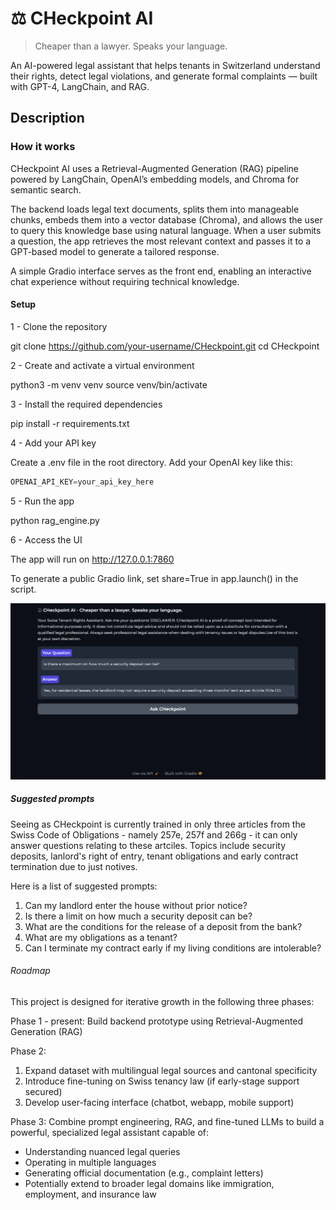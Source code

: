 # ⚖️ CHeckpoint AI
> Cheaper than a lawyer. Speaks your language.

An AI-powered legal assistant that helps tenants in Switzerland understand their rights, detect legal violations, and generate formal complaints — built with GPT-4, LangChain, and RAG.

## Description 

### How it works

CHeckpoint AI uses a Retrieval-Augmented Generation (RAG) pipeline powered by LangChain, OpenAI’s embedding models, and Chroma for semantic search.

The backend loads legal text documents, splits them into manageable chunks, embeds them into a vector database (Chroma), and allows the user to query this knowledge base using natural language. When a user submits a question, the app retrieves the most relevant context and passes it to a GPT-based model to generate a tailored response.

A simple Gradio interface serves as the front end, enabling an interactive chat experience without requiring technical knowledge.

#### Setup

1 - Clone the repository

git clone https://github.com/your-username/CHeckpoint.git
cd CHeckpoint

2 - Create and activate a virtual environment

python3 -m venv venv
source venv/bin/activate

3 - Install the required dependencies

pip install -r requirements.txt

4 - Add your API key

Create a .env file in the root directory.
Add your OpenAI key like this:
``` python
OPENAI_API_KEY=your_api_key_here
```
5 - Run the app

python rag_engine.py

6 - Access the UI

The app will run on http://127.0.0.1:7860

To generate a public Gradio link, set share=True in app.launch() in the script.

![The app looks like this](screenshot.png)



##### Suggested prompts

Seeing as CHeckpoint is currently trained in only three articles from the Swiss Code of Obligations - namely 257e, 257f and 266g - it can only answer questions relating to these artciles. Topics include security deposits, lanlord's right of entry, tenant obligations and early contract termination due to just notives.

Here is a list of suggested prompts: 

1) Can my landlord enter the house without prior notice?
2) Is there a limit on how much a security deposit can be?
3) What are the conditions for the release of a deposit from the bank?
4) What are my obligations as a tenant?
5) Can I terminate my contract early if my living conditions are intolerable?

###### Roadmap
This project is designed for iterative growth in the following three phases:

Phase 1 - present: Build backend prototype using Retrieval-Augmented Generation (RAG)

Phase 2: 

1. Expand dataset with multilingual legal sources and cantonal specificity
2. Introduce fine-tuning on Swiss tenancy law (if early-stage support secured)
3. Develop user-facing interface (chatbot, webapp, mobile support)

Phase 3: Combine prompt engineering, RAG, and fine-tuned LLMs to build a powerful, specialized legal assistant capable of:
  - Understanding nuanced legal queries
  - Operating in multiple languages
  - Generating official documentation (e.g., complaint letters)
  - Potentially extend to broader legal domains like immigration, employment, and insurance law